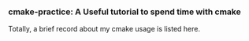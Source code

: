 ### cmake-practice: A Useful tutorial to spend time with cmake

Totally, a brief record about my cmake usage is listed here.
